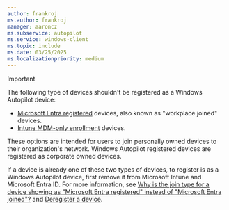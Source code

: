 ```yaml
---
author: frankroj
ms.author: frankroj
manager: aaroncz
ms.subservice: autopilot
ms.service: windows-client
ms.topic: include
ms.date: 03/25/2025
ms.localizationpriority: medium
---
```


<!-- This file is shared by the following articles:

/tutorial/includes/register-autopilot-device.md
registration-overview.md

Headings are driven by article context. -->

> [!IMPORTANT]
>
> The following type of devices shouldn't be registered as a Windows Autopilot device:
>
> - [Microsoft Entra registered](/entra/identity/devices/concept-device-registration) devices, also known as "workplace joined" devices.
> - [Intune MDM-only enrollment](/mem/intune-service/fundamentals/deployment-guide-enroll?tabs=byod-enrollment#windows-enrollment-methods) devices.
>
> These options are intended for users to join personally owned devices to their organization's network. Windows Autopilot registered devices are registered as corporate owned devices.
>
> If a device is already one of these two types of devices, to register is as a Windows Autopilot device, first remove it from Microsoft Intune and Microsoft Entra ID. For more information, see [Why is the join type for a device showing as "Microsoft Entra registered" instead of "Microsoft Entra joined"?](../troubleshooting-faq.yml#why-is-the-join-type-for-a-device-showing-as--microsoft-entra-registered--instead-of--microsoft-entra-joined--) and [Deregister a device](../registration-overview.md#deregister-a-device).
